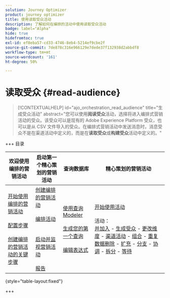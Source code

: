 ```yaml
---
solution: Journey Optimizer
product: journey optimizer
title: 使用读取受众活动
description: 了解如何在编排的活动中使用读取受众活动
badge: label="Alpha"
hide: true
hidefromtoc: true
exl-id: ef8eba57-cd33-4746-8eb4-5214ef9cbe2f
source-git-commit: 7de878c316e966129e7dede37f132938d2abbdf8
workflow-type: tm+mt
source-wordcount: '161'
ht-degree: 50%

---
```


# 读取受众 {#read-audience}


>[!CONTEXTUALHELP]
>id="ajo_orchestration_read_audience"
>title="生成受众活动"
>abstract="您可以使用&#x200B;**阅读受众**&#x200B;活动，选择将进入编排式营销活动的受众。该受众可以是现有的 Adobe Experience Platform 受众，也可以是从 CSV 文件导入的受众。在编排式营销活动中发送消息时，消息受众不是在渠道活动中定义的，而是在&#x200B;**读取受众**&#x200B;或&#x200B;**构建受众**&#x200B;活动中定义的。"


+++ 目录

| 欢迎使用编排的营销活动 | 启动第一个精心策划的营销活动 | 查询数据库 | 精心策划的营销活动 |
|---|---|---|---|
| [开始使用编排的营销活动](../gs-orchestrated-campaigns.md)<br/><br/>[配置步骤](../configuration-steps.md)<br/><br/>[创建编排的营销活动的关键步骤](../gs-campaign-creation.md) | [创建编排的营销活动](../create-orchestrated-campaign.md)<br/><br/>[编排活动](../orchestrate-activities.md)<br/><br/><br/>[启动并监视营销活动](../start-monitor-campaigns.md)<br/><br/>[报告](../reporting-campaigns.md) | [使用查询Modeler](../orchestrated-rule-builder.md)<br/><br/>[生成您的第一个查询](../build-query.md)<br/><br/>[编辑表达式](../edit-expressions.md) | [开始使用活动](about-activities.md)<br/><br/>活动：<br/>[并加入](and-join.md) - [生成受众](build-audience.md) - [更改维度](change-dimension.md) - [渠道活动](channels.md) - [组合](combine.md) - [重复数据删除](deduplication.md) - [扩充](enrichment.md) - [分支](fork.md) - [协调](reconciliation.md) - [拆分](split.md) - [等待](wait.md) |

{style="table-layout:fixed"}

+++
